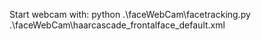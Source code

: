 Start webcam with:
python .\faceWebCam\facetracking.py .\faceWebCam\haarcascade_frontalface_default.xml